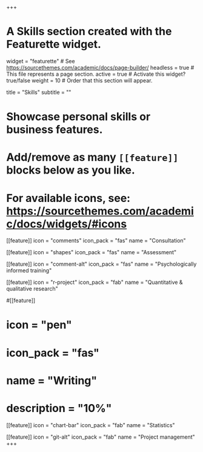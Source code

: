 +++
# A Skills section created with the Featurette widget.
widget = "featurette"  # See https://sourcethemes.com/academic/docs/page-builder/
headless = true  # This file represents a page section.
active = true  # Activate this widget? true/false
weight = 10  # Order that this section will appear.

title = "Skills"
subtitle = ""

# Showcase personal skills or business features.
# 
# Add/remove as many `[[feature]]` blocks below as you like.
# 
# For available icons, see: https://sourcethemes.com/academic/docs/widgets/#icons

[[feature]]
  icon = "comments"
  icon_pack = "fas"
  name = "Consultation"
  
[[feature]]
  icon = "shapes"
  icon_pack = "fas"
  name = "Assessment"
  
[[feature]]
  icon = "comment-alt"
  icon_pack = "fas"
  name = "Psychologically informed training"

[[feature]]
  icon = "r-project"
  icon_pack = "fab"
  name = "Quantitative & qualitative research"

#[[feature]]
#  icon = "pen"
#  icon_pack = "fas"
#  name = "Writing"
# description = "10%"

[[feature]]
  icon = "chart-bar"
  icon_pack = "fab"
  name = "Statistics"

[[feature]]
  icon = "git-alt"
  icon_pack = "fab"
  name = "Project management"
+++
